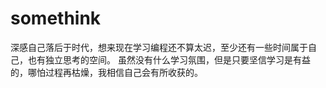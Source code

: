# somethink
深感自己落后于时代，想来现在学习编程还不算太迟，至少还有一些时间属于自己，也有独立思考的空间。
虽然没有什么学习氛围，但是只要坚信学习是有益的，哪怕过程再枯燥，我相信自己会有所收获的。
